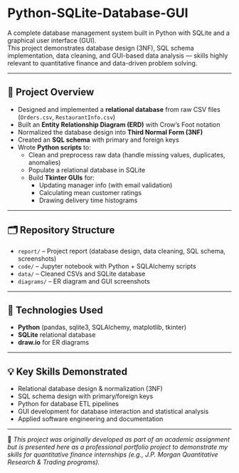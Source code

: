 # Python-SQLite-Database-GUI

A complete database management system built in Python with SQLite and a graphical user interface (GUI).  
This project demonstrates database design (3NF), SQL schema implementation, data cleaning, and GUI-based data analysis — skills highly relevant to quantitative finance and data-driven problem solving.

---

## 🚀 Project Overview
- Designed and implemented a **relational database** from raw CSV files (`Orders.csv`, `RestaurantInfo.csv`)
- Built an **Entity Relationship Diagram (ERD)** with Crow’s Foot notation
- Normalized the database design into **Third Normal Form (3NF)**
- Created an **SQL schema** with primary and foreign keys
- Wrote **Python scripts** to:
  - Clean and preprocess raw data (handle missing values, duplicates, anomalies)
  - Populate a relational database in SQLite
  - Build **Tkinter GUIs** for:
    - Updating manager info (with email validation)
    - Calculating mean customer ratings
    - Drawing delivery time histograms

---

## 🗂 Repository Structure
- `report/` – Project report (database design, data cleaning, SQL schema, screenshots)
- `code/` – Jupyter notebook with Python + SQLAlchemy scripts
- `data/` – Cleaned CSVs and SQLite database
- `diagrams/` – ER diagram and GUI screenshots

---

## 🔧 Technologies Used
- **Python** (pandas, sqlite3, SQLAlchemy, matplotlib, tkinter)
- **SQLite** relational database
- **draw.io** for ER diagrams

---

## 💡 Key Skills Demonstrated
- Relational database design & normalization (3NF)
- SQL schema design with primary/foreign keys
- Python for database ETL pipelines
- GUI development for database interaction and statistical analysis
- Applied software engineering and documentation

---

📌 *This project was originally developed as part of an academic assignment but is presented here as a professional portfolio project to demonstrate my skills for quantitative finance internships (e.g., J.P. Morgan Quantitative Research & Trading programs).*
